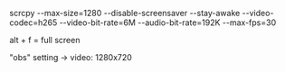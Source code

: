 scrcpy --max-size=1280 --disable-screensaver --stay-awake --video-codec=h265 --video-bit-rate=6M --audio-bit-rate=192K --max-fps=30

alt + f = full screen

"obs"
  setting -> video: 1280x720
